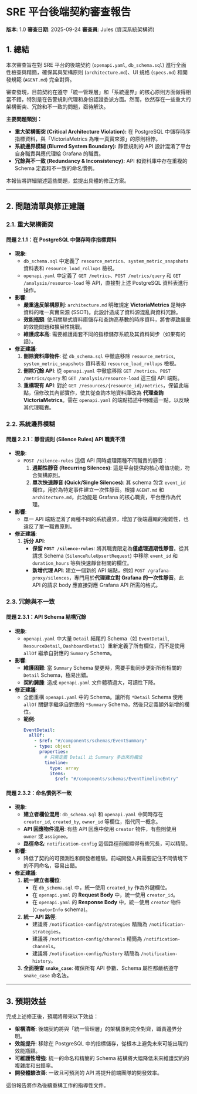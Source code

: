 # SRE 平台後端契約審查報告

**版本**: 1.0
**審查日期**: 2025-09-24
**審查員**: Jules (資深系統架構師)

## 1. 總結

本次審查旨在對 SRE 平台的後端契約 (`openapi.yaml`, `db_schema.sql`) 進行全面性檢查與精簡，確保其與架構原則 (`architecture.md`)、UI 規格 (`specs.md`) 和開發規範 (`AGENT.md`) 完全對齊。

審查發現，目前契約在遵守「統一管理層」和「系統邊界」的核心原則方面做得相當不錯，特別是在告警規則代理和身份認證委派方面。然而，依然存在一些重大的架構衝突、冗餘和不一致的問題，亟待解決。

**主要問題類別：**

*   **重大架構衝突 (Critical Architecture Violation):** 在 PostgreSQL 中儲存時序指標資料，與「VictoriaMetrics 為唯一真實來源」的原則相悖。
*   **系統邊界模糊 (Blurred System Boundary):** 靜音規則的 API 設計混淆了平台自身職責與應代理給 Grafana 的職責。
*   **冗餘與不一致 (Redundancy & Inconsistency):** API 和資料庫中存在重複的 Schema 定義和不一致的命名慣例。

本報告將詳細闡述這些問題，並提出具體的修正方案。

---

## 2. 問題清單與修正建議

### 2.1. 重大架構衝突

#### **問題 2.1.1：在 PostgreSQL 中儲存時序指標資料**

*   **現象**:
    *   `db_schema.sql` 中定義了 `resource_metrics`、`system_metric_snapshots` 資料表和 `resource_load_rollups` 檢視。
    *   `openapi.yaml` 中定義了 `GET /metrics`、`POST /metrics/query` 和 `GET /analysis/resource-load` 等 API，直接對上述 PostgreSQL 資料表進行操作。
*   **影響**:
    *   **嚴重違反架構原則**: `architecture.md` 明確規定 **VictoriaMetrics** 是時序資料的唯一真實來源 (SSOT)。此設計造成了資料源混亂與資料冗餘。
    *   **效能瓶頸**: 使用關聯式資料庫儲存和查詢高基數的時序資料，將會導致嚴重的效能問題和擴展性挑戰。
    *   **維護成本高**: 需要維護兩套不同的指標儲存系統及其資料同步（如果有的話）。
*   **修正建議**:
    1.  **刪除資料庫物件**: 從 `db_schema.sql` 中徹底移除 `resource_metrics`, `system_metric_snapshots` 資料表和 `resource_load_rollups` 檢視。
    2.  **刪除冗餘 API**: 從 `openapi.yaml` 中徹底移除 `GET /metrics`、`POST /metrics/query` 和 `GET /analysis/resource-load` 這三個 API 端點。
    3.  **重構現有 API**: 對於 `GET /resources/{resource_id}/metrics`，保留此端點，但修改其內部實作，使其從查詢本地資料庫改為 **代理查詢 VictoriaMetrics**。需在 `openapi.yaml` 的端點描述中明確這一點，以反映其代理職責。

### 2.2. 系統邊界模糊

#### **問題 2.2.1：靜音規則 (Silence Rules) API 職責不清**

*   **現象**:
    *   `POST /silence-rules` 這個 API 同時處理兩種不同職責的靜音：
        1.  **週期性靜音 (Recurring Silences)**: 這是平台提供的核心增值功能，符合架構原則。
        2.  **單次快速靜音 (Quick/Single Silences)**: 其 schema 包含 `event_id` 欄位，用於為特定事件建立一次性靜音。根據 `AGENT.md` 和 `architecture.md`，此功能是 Grafana 的核心職責，平台應作為代理。
*   **影響**:
    *   單一 API 端點混淆了兩種不同的系統邊界，增加了後端邏輯的複雜性，也違反了單一職責原則。
*   **修正建議**:
    1.  **拆分 API**:
        *   **保留 `POST /silence-rules`**: 將其職責限定為**僅處理週期性靜音**。從其請求 Schema (`SilenceRuleUpsertRequest`) 中移除 `event_id` 和 `duration_hours` 等與快速靜音相關的欄位。
        *   **新增代理 API**: 建立一個新的 API 端點，例如 `POST /grafana-proxy/silences`，專門用於**代理建立對 Grafana 的一次性靜音**。此 API 的請求 body 應直接對應 Grafana API 所需的格式。

### 2.3. 冗餘與不一致

#### **問題 2.3.1：API Schema 結構冗餘**

*   **現象**:
    *   `openapi.yaml` 中大量 `Detail` 結尾的 Schema（如 `EventDetail`, `ResourceDetail`, `DashboardDetail`）重新定義了所有欄位，而不是使用 `allOf` 繼承自對應的 `Summary` Schema。
*   **影響**:
    *   **維護困難**: 當 `Summary` Schema 變更時，需要手動同步更新所有相關的 `Detail` Schema，極易出錯。
    *   **契約臃腫**: 造成 `openapi.yaml` 文件體積過大，可讀性下降。
*   **修正建議**:
    *   全面重構 `openapi.yaml` 中的 Schema。讓所有 `*Detail` Schema 使用 `allOf` 關鍵字繼承自對應的 `*Summary` Schema，然後只定義額外新增的欄位。
    *   **範例**:
        ```yaml
        EventDetail:
          allOf:
            - $ref: "#/components/schemas/EventSummary"
            - type: object
              properties:
                # 只需定義 Detail 比 Summary 多出來的欄位
                timeline:
                  type: array
                  items:
                    $ref: "#/components/schemas/EventTimelineEntry"
        ```

#### **問題 2.3.2：命名慣例不一致**

*   **現象**:
    *   **建立者欄位混用**: `db_schema.sql` 和 `openapi.yaml` 中同時存在 `creator_id`, `created_by`, `owner_id` 等欄位，指代同一概念。
    *   **API 回應物件混用**: 有些 API 回應中使用 `creator` 物件，有些則使用 `owner` 或 `assignee`。
    *   **路徑命名**: `notification-config` 這個路徑前綴顯得有些冗長，可以精簡。
*   **影響**:
    *   降低了契約的可預測性和開發者體驗。前端開發人員需要記住不同情境下的不同命名，容易出錯。
*   **修正建議**:
    1.  **統一建立者欄位**:
        *   在 `db_schema.sql` 中，統一使用 `created_by` 作為外鍵欄位。
        *   在 `openapi.yaml` 的 **Request Body** 中，統一使用 `creator_id`。
        *   在 `openapi.yaml` 的 **Response Body** 中，統一使用 `creator` 物件 (`CreatorInfo` schema)。
    2.  **統一 API 路徑**:
        *   建議將 `/notification-config/strategies` 精簡為 `/notification-strategies`。
        *   建議將 `/notification-config/channels` 精簡為 `/notification-channels`。
        *   建議將 `/notification-config/history` 精簡為 `/notification-history`。
    3.  **全面檢查 `snake_case`**: 確保所有 API 參數、Schema 屬性都嚴格遵守 `snake_case` 命名法。

---

## 3. 預期效益

完成上述修正後，預期將帶來以下效益：

*   **架構清晰**: 後端契約將與「統一管理層」的架構原則完全對齊，職責邊界分明。
*   **效能提升**: 移除在 PostgreSQL 中的指標儲存，從根本上避免未來可能出現的效能瓶頸。
*   **可維護性增強**: 統一的命名和精簡的 Schema 結構將大幅降低未來維護契約的複雜度和出錯率。
*   **開發體驗改善**: 一致且可預測的 API 將提升前端團隊的開發效率。

這份報告將作為後續重構工作的指導性文件。